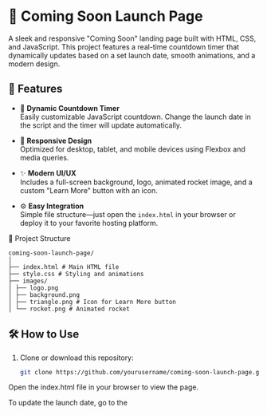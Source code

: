 # 🚀 Coming Soon Launch Page

A sleek and responsive "Coming Soon" landing page built with HTML, CSS, and JavaScript. This project features a real-time countdown timer that dynamically updates based on a set launch date, smooth animations, and a modern design.

## 🔧 Features

- 📆 **Dynamic Countdown Timer**  
  Easily customizable JavaScript countdown. Change the launch date in the script and the timer will update automatically.

- 🎨 **Responsive Design**  
  Optimized for desktop, tablet, and mobile devices using Flexbox and media queries.

- ✨ **Modern UI/UX**  
  Includes a full-screen background, logo, animated rocket image, and a custom "Learn More" button with an icon.

- ⚙️ **Easy Integration**  
  Simple file structure—just open the `index.html` in your browser or deploy it to your favorite hosting platform.

📁 Project Structure
```
coming-soon-launch-page/
│
├── index.html # Main HTML file
├── style.css # Styling and animations
├── images/
│ ├── logo.png
│ ├── background.png
│ ├── triangle.png # Icon for Learn More button
│ └── rocket.png # Animated rocket
```
## 🛠 How to Use

1. Clone or download this repository:
   ```bash
   git clone https://github.com/yourusername/coming-soon-launch-page.git
Open the index.html file in your browser to view the page.

To update the launch date, go to the <script> tag at the bottom of index.html and modify the line:
javascript
var countDownDate = new Date("May 26, 2025 00:00:00").getTime();
Replace it with your desired launch date.

🖼 Preview
* The time is set to July 9th, 2025
<img width="1792" alt="Screenshot 2025-05-25 at 11 14 11 PM" src="https://github.com/user-attachments/assets/e93065db-0651-4b94-bc92-c380308c45d0" />


📌 License
This project is open source and available under the MIT License.

